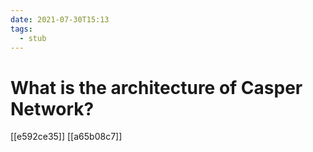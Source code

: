 ```yaml
---
date: 2021-07-30T15:13
tags: 
  - stub
---
```


# What is the architecture of Casper Network?

[[e592ce35]]
[[a65b08c7]]
